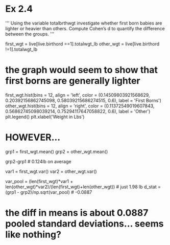 # Ex 2.4
'''
Using the variable totalbrthwgt
investigate whether first born babies are lighter or heavier than others. 
Compute Cohen’s d to quantify the difference between the groups.
'''

first_wgt = live[live.birthord ==1].totalwgt_lb
other_wgt = live[live.birthord !=1].totalwgt_lb



# the graph would seem to show that first borns are generally lighter
first_wgt.hist(bins = 12, align = 'left', color = (0.14509803921568629, 0.20392156862745098, 0.58039215686274515, 0.6), label = 'First Borns')
other_wgt.hist(bins = 12, align = 'right', color = (0.11372549019607843, 0.56862745098039214, 0.75294117647058822, 0.6), label = 'Other')
plt.legend()
plt.xlabel('Weight in Lbs')



# HOWEVER...
grp1 = first_wgt.mean()
grp2 = other_wgt.mean()

grp2-grp1 # 0.124lb on average

var1 = first_wgt.var()
var2 = other_wgt.var()

var_pool = (len(first_wgt)*var1 + len(other_wgt)*var2)/(len(first_wgt)+len(other_wgt)) # just 1.98 lb
d_stat = (grp1 - grp2)/np.sqrt(var_pool) # -0.0887
# the diff in means is about 0.0887 pooled standard deviations... seems like nothing?
